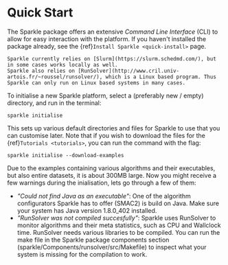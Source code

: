 # Quick Start

The Sparkle package offers an extensive _Command Line Interface_ (CLI) to allow for easy interaction with the platform. If you haven't installed the package already, see the {ref}`Install Sparkle <quick-install>` page.

```{note}
Sparkle currently relies on [Slurm](https://slurm.schedmd.com/), but in some cases works locally as well.
Sparkle also relies on [RunSolver](http://www.cril.univ-artois.fr/~roussel/runsolver/), which is a Linux based program. Thus Sparkle can only run on Linux based systems in many cases.
```

To initialise a new Sparkle platform, select a (preferably new / empty) directory, and run in the terminal:
```shell
sparkle initialise
```

This sets up various default directories and files for Sparkle to use that you can customise later. Note that if you wish to download the files for the {ref}`Tutorials <tutorials>`, you can run the command with the flag:

```shell
sparkle initialise --download-examples
```

Due to the examples containing various algorithms and their executables, but also entire datasets, it is about 300MB large. Now you might receive a few warnings during the inialisation, lets go through a few of them:

* _"Could not find Java as an executable"_: One of the algorithm configurators Sparkle has to offer (SMAC2) is build on Java. Make sure your system has Java version 1.8.0_402 installed.
* _"RunSolver was not compiled succesfully"_: Sparkle uses RunSolver to monitor algorithms and their meta statistics, such as CPU and Wallclock time. RunSolver needs various libraries to be compiled. You can run the make file in the Sparkle package components section (sparkle/Components/runsolver/src/Makefile) to inspect what your system is missing for the compilation to work.